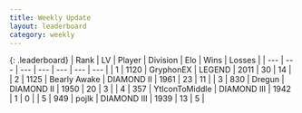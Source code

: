 ```yaml
---
title: Weekly Update
layout: leaderboard
category: weekly
---
```


{: .leaderboard}
| Rank | LV | Player | Division | Elo | Wins | Losses |
| --- | --- | --- | --- | --- | --- | --- |
| <span data-change="1">1</span> | 1120 | <span title="ID: 315148">GryphonEX</span> | LEGEND | <span data-change="-241">2011</span> | <span data-change="-409">30</span> | <span data-change="-155">14</span> |
| <span data-change="-1">2</span> | 1125 | <span title="ID: 417840">Bearly Awake</span> | DIAMOND II | <span data-change="-302">1961</span> | <span data-change="-141">23</span> | <span data-change="-33">11</span> |
| <span data-change="114">3</span> | 830 | <span title="ID: 337810">Dregun</span> | DIAMOND II | <span data-change="-41">1950</span> | <span data-change="-48">20</span> | <span data-change="-43">3</span> |
| <span data-change="0">4</span> | 357 | <span title="ID: 108623">YtIconToMiddle</span> | DIAMOND III | <span data-change="-288">1942</span> | <span data-change="-89">1</span> | <span data-change="-25">0</span> |
| <span data-change="2">5</span> | 949 | <span title="ID: 4783">pojlk</span> | DIAMOND III | <span data-change="-265">1939</span> | <span data-change="-123">13</span> | <span data-change="-59">5</span> |